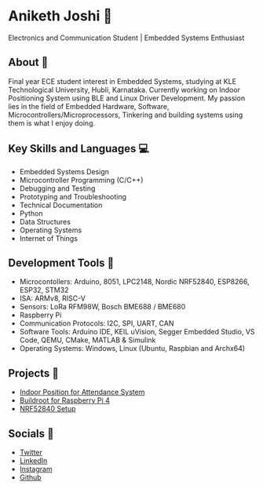 # Aniketh Joshi :eyes: 

Electronics and Communication Student | Embedded Systems Enthusiast 

## About :book:
Final year ECE student interest in Embedded Systems, studying at KLE Technological University, Hubli, Karnataka. Currently working on Indoor Positioning System using BLE and Linux Driver Development. 
My passion lies in the field of Embedded Hardware, Software, Microcontrollers/Microprocessors, Tinkering and building systems using them is what I enjoy doing. 

## Key Skills and Languages :computer: 
  - Embedded Systems Design
  - Microcontroller Programming (C/C++)
  - Debugging and Testing
  - Prototyping and Troubleshooting
  - Technical Documentation
  - Python
  - Data Structures 
  - Operating Systems
  - Internet of Things
  
  
## Development Tools :hammer: 
  - Microcontollers: Arduino, 8051, LPC2148, Nordic NRF52840, ESP8266, ESP32, STM32
  - ISA: ARMv8, RISC-V 
  - Sensors: LoRa RFM98W, Bosch BME688 / BME680
  - Raspberry Pi
  - Communication Protocols: I2C, SPI, UART, CAN
  - Software Tools: Arduino IDE, KEIL uVision, Segger Embedded Studio, VS Code, QEMU, CMake, MATLAB & Simulink
  - Operating Systems: Windows, Linux (Ubuntu, Raspbian and Archx64) 
  

## Projects :paperclip:
  - [Indoor Position for Attendance System](https://github.com/anikethj61/AttendanceSystem)
  - [Buildroot for Raspberry Pi 4](https://github.com/anikethj61/BuildrootRaspberryPi4)
  - [NRF52840 Setup](https://github.com/anikethj61/NRF52840)

## Socials :link: 
  - [Twitter](https://twitter.com/isthisreallyani) 
  - [LinkedIn](www.linkedin.com/in/anikethj) 
  - [Instagram](https://www.instagram.com/aniketh._.j/)
  - [Github](https://github.com/anikethj61)

